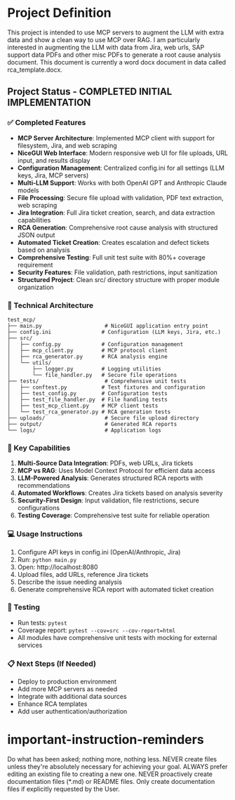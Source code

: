 # Project Definition
This project is intended to use MCP servers to augment the LLM with extra data and show a clean way to use MCP over RAG.
I am particularly interested in augmenting the LLM with data from Jira, web urls, SAP support data PDFs and other misc PDFs to generate a root cause analysis document.
This document is currently a word docx document in data called rca_template.docx.

## Project Status - COMPLETED INITIAL IMPLEMENTATION

### ✅ Completed Features
- **MCP Server Architecture**: Implemented MCP client with support for filesystem, Jira, and web scraping
- **NiceGUI Web Interface**: Modern responsive web UI for file uploads, URL input, and results display
- **Configuration Management**: Centralized config.ini for all settings (LLM keys, Jira, MCP servers)
- **Multi-LLM Support**: Works with both OpenAI GPT and Anthropic Claude models
- **File Processing**: Secure file upload with validation, PDF text extraction, web scraping
- **Jira Integration**: Full Jira ticket creation, search, and data extraction capabilities
- **RCA Generation**: Comprehensive root cause analysis with structured JSON output
- **Automated Ticket Creation**: Creates escalation and defect tickets based on analysis
- **Comprehensive Testing**: Full unit test suite with 80%+ coverage requirement
- **Security Features**: File validation, path restrictions, input sanitization
- **Structured Project**: Clean src/ directory structure with proper module organization

### 🔧 Technical Architecture
```
test_mcp/
├── main.py                    # NiceGUI application entry point
├── config.ini                # Configuration (LLM keys, Jira, etc.)
├── src/
│   ├── config.py             # Configuration management
│   ├── mcp_client.py         # MCP protocol client
│   ├── rca_generator.py      # RCA analysis engine
│   └── utils/
│       ├── logger.py         # Logging utilities
│       └── file_handler.py   # Secure file operations
├── tests/                     # Comprehensive unit tests
│   ├── conftest.py           # Test fixtures and configuration
│   ├── test_config.py        # Configuration tests
│   ├── test_file_handler.py  # File handling tests
│   ├── test_mcp_client.py    # MCP client tests
│   └── test_rca_generator.py # RCA generation tests
├── uploads/                   # Secure file upload directory
├── output/                    # Generated RCA reports
└── logs/                      # Application logs
```

### 🚀 Key Capabilities
1. **Multi-Source Data Integration**: PDFs, web URLs, Jira tickets
2. **MCP vs RAG**: Uses Model Context Protocol for efficient data access
3. **LLM-Powered Analysis**: Generates structured RCA reports with recommendations
4. **Automated Workflows**: Creates Jira tickets based on analysis severity
5. **Security-First Design**: Input validation, file restrictions, secure configurations
6. **Testing Coverage**: Comprehensive test suite for reliable operation

### 💻 Usage Instructions
1. Configure API keys in config.ini (OpenAI/Anthropic, Jira)
2. Run: `python main.py`
3. Open: http://localhost:8080
4. Upload files, add URLs, reference Jira tickets
5. Describe the issue needing analysis
6. Generate comprehensive RCA report with automated ticket creation

### 🧪 Testing
- Run tests: `pytest`
- Coverage report: `pytest --cov=src --cov-report=html`
- All modules have comprehensive unit tests with mocking for external services

### 📋 Next Steps (If Needed)
- Deploy to production environment
- Add more MCP servers as needed
- Integrate with additional data sources
- Enhance RCA templates
- Add user authentication/authorization

# important-instruction-reminders
Do what has been asked; nothing more, nothing less.
NEVER create files unless they're absolutely necessary for achieving your goal.
ALWAYS prefer editing an existing file to creating a new one.
NEVER proactively create documentation files (*.md) or README files. Only create documentation files if explicitly requested by the User.

